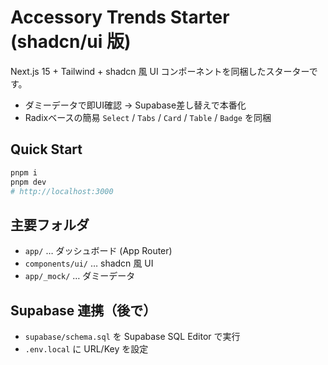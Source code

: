 
# Accessory Trends Starter (shadcn/ui 版)

Next.js 15 + Tailwind + shadcn 風 UI コンポーネントを同梱したスターターです。
- ダミーデータで即UI確認 → Supabase差し替えで本番化
- Radixベースの簡易 `Select` / `Tabs` / `Card` / `Table` / `Badge` を同梱

## Quick Start
```bash
pnpm i
pnpm dev
# http://localhost:3000
```

## 主要フォルダ
- `app/` … ダッシュボード (App Router)
- `components/ui/` … shadcn 風 UI
- `app/_mock/` … ダミーデータ

## Supabase 連携（後で）
- `supabase/schema.sql` を Supabase SQL Editor で実行
- `.env.local` に URL/Key を設定
